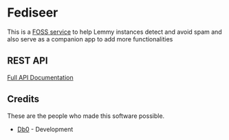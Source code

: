 # Fediseer

This is a [FOSS service](https://github.com/db0/threativore) to help Lemmy instances detect and avoid spam and also serve as a companion app to add more functionalities

## REST API

[Full API Documentation](/api/)

## Credits

These are the people who made this software possible.

* [Db0](https://dbzer0.com) - Development
